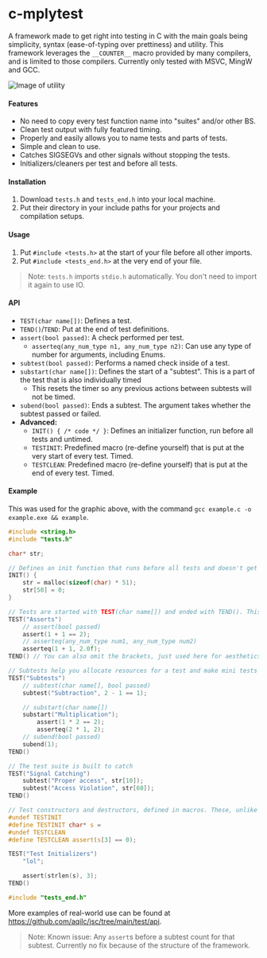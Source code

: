 # c-mplytest

A framework made to get right into testing in C with the main goals being simplicity, syntax (ease-of-typing over prettiness) and utility. This framework leverages the `__COUNTER__` macro provided by many compilers, and is limited to those compilers. Currently only tested with MSVC, MingW and GCC.

![Image of utility](https://github.com/aqilc/c-mplytest/assets/32044067/f07563bc-a726-451f-9454-1293ab28de1b)

#### Features

- No need to copy every test function name into "suites" and/or other BS.
- Clean test output with fully featured timing.
- Properly and easily allows you to name tests and parts of tests.
- Simple and clean to use.
- Catches SIGSEGVs and other signals without stopping the tests.
- Initializers/cleaners per test and before all tests.

#### Installation

1. Download `tests.h` and `tests_end.h` into your local machine.
2. Put their directory in your include paths for your projects and compilation setups.

#### Usage

1. Put `#include <tests.h>` at the start of your file before all other imports.
2. Put `#include <tests_end.h>` at the very end of your file.

> Note: `tests.h` imports `stdio.h` automatically. You don't need to import it again to use IO.

#### API

- `TEST(char name[])`: Defines a test.
- `TEND()`/`TEND`: Put at the end of test definitions.
- `assert(bool passed)`: A check performed per test.
	- `asserteq(any_num_type n1, any_num_type n2)`: Can use any type of number for arguments, including Enums.
- `subtest(bool passed)`: Performs a named check inside of a test.
- `substart(char name[])`: Defines the start of a "subtest". This is a part of the test that is also individually timed
	- This resets the timer so any previous actions between subtests will not be timed.
- `subend(bool passed)`: Ends a subtest. The argument takes whether the subtest passed or failed.
- **Advanced:**
	- `INIT() { /* code */ }`: Defines an initializer function, run before all tests and untimed.
	- `TESTINIT`: Predefined macro (re-define yourself) that is put at the very start of every test. Timed.
	- `TESTCLEAN`: Predefined macro (re-define yourself) that is put at the end of every test. Timed.

#### Example

This was used for the graphic above, with the command `gcc example.c -o example.exe && example`.

```c
#include <string.h>
#include "tests.h"

char* str;

// Defines an init function that runs before all tests and doesn't get timed.
INIT() {
	str = malloc(sizeof(char) * 51);
	str[50] = 0;
}

// Tests are started with TEST(char name[]) and ended with TEND(). This starts a new function, and it is advised to INDENT YOUR CODE in the test!
TEST("Asserts")
	// assert(bool passed)
	assert(1 + 1 == 2);
	// asserteq(any_num_type num1, any_num_type num2)
	asserteq(1 + 1, 2.0f);
TEND() // You can also omit the brackets, just used here for aesthetics.

// Subtests help you allocate resources for a test and make mini tests along the way.
TEST("Subtests")
	// subtest(char name[], bool passed)
	subtest("Subtraction", 2 - 1 == 1);

	// substart(char name[])
	substart("Multiplication");
		assert(1 * 2 == 2);
		asserteq(2 * 1, 2);
	// subend(bool passed)
	subend(1);
TEND()

// The test suite is built to catch 
TEST("Signal Catching")
	subtest("Proper access", str[10]);
	subtest("Access Violation", str[60]);
TEND()

// Test constructors and destructors, defined in macros. These, unlike INIT(), run every test and you can put whatever into them.
#undef TESTINIT
#define TESTINIT char* s = 
#undef TESTCLEAN
#define TESTCLEAN assert(s[3] == 0);

TEST("Test Initializers")
	"lol";

	assert(strlen(s), 3);
TEND()

#include "tests_end.h"
```

More examples of real-world use can be found at https://github.com/aqilc/jsc/tree/main/test/api.

> Note: Known issue: Any `assert`s before a subtest count for that subtest. Currently no fix because of the structure of the framework.
